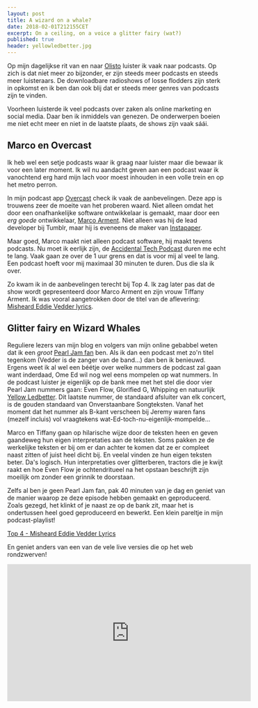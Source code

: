 ```yaml
---
layout: post
title: A wizard on a whale?
date: 2018-02-01T212155CET
excerpt: On a ceiling, on a voice a glitter fairy (wat?)
published: true
header: yellowledbetter.jpg
---
```

Op mijn dagelijkse rit van en naar [Olisto](https://olisto.com) luister ik vaak naar podcasts. Op zich is dat niet meer zo bijzonder, er zijn steeds meer podcasts en steeds meer luisteraars. De downloadbare radioshows of losse flodders zijn sterk in opkomst en ik ben dan ook blij dat er steeds meer genres van podcasts zijn te vinden. 

Voorheen luisterde ik veel podcasts over zaken als online marketing en social media. Daar ben ik inmiddels van genezen. De onderwerpen boeien me niet echt meer en niet in de laatste plaats, de shows zijn vaak sáái.

## Marco en Overcast 
Ik heb wel een setje podcasts waar ik graag naar luister maar die bewaar ik voor een later moment. Ik wil nu aandacht geven aan een podcast waar ik vanochtend erg hard mijn lach voor moest inhouden in een volle trein en op het metro perron. 

In mijn podcast app [Overcast][1] check ik vaak de aanbevelingen. Deze app is trouwens zeer de moeite van het proberen waard. Niet alleen omdat het door een onafhankelijke software ontwikkelaar is gemaakt, maar door een _erg goede_ ontwikkelaar, [Marco Arment][2]. Niet alleen was hij de lead developer bij Tumblr, maar hij is eveneens de maker van [Instapaper][3]. 

Maar goed, Marco maakt niet alleen podcast software, hij maakt tevens podcasts. Nu moet ik eerlijk zijn, de [Accidental Tech Podcast][4] duren me echt te lang. Vaak gaan ze over de 1 uur grens en dat is voor mij al veel te lang. Een podcast hoeft voor mij maximaal 30 minuten te duren. Dus die sla ik over.

Zo kwam ik in de aanbevelingen terecht bij Top 4. Ik zag later pas dat de show wordt gepresenteerd door Marco Arment en zijn vrouw Tiffany Arment. Ik was vooral aangetrokken door de titel van de aflevering: [Misheard Eddie Vedder lyrics][5].

## Glitter fairy en Wizard Whales
Reguliere lezers van mijn blog en volgers van mijn online gebabbel weten dat ik een _groot_ [Pearl Jam fan][6] ben. Als ik dan een podcast met zo'n titel tegenkom (Vedder is de zanger van de band...) dan ben ik benieuwd. Ergens weet ik al wel een béétje over welke nummers de podcast zal gaan want inderdaad, Ome Ed wil nog wel eens mompelen op wat nummers. In de podcast luister je eigenlijk op de bank mee met het stel die door vier Pearl Jam nummers gaan: Even Flow, Glorified G, Whipping en natuurlijk [Yellow Ledbetter][7]. Dit laatste nummer, de standaard afsluiter van elk concert, is de gouden standaard van Onverstaanbare Songteksten. Vanaf het moment dat het nummer als B-kant verscheen bij Jeremy waren fans (mezelf incluis) vol vraagtekens wat-Ed-toch-nu-eigenlijk-mompelde...

Marco en Tiffany gaan op hilarische wijze door de teksten heen en geven gaandeweg hun eigen interpretaties aan de teksten. Soms pakken ze de werkelijke teksten er bij om er dan achter te komen dat ze er compleet naast zitten of juist heel dicht bij. En veelal vinden ze hun eigen teksten beter. Da's logisch. Hun interpretaties over glitterberen, tractors die je kwijt raakt en hoe Even Flow je ochtendritueel na het opstaan beschrijft zijn moeilijk om zonder een grinnik te doorstaan.

Zelfs al ben je geen Pearl Jam fan, pak 40 minuten van je dag en geniet van de manier waarop ze deze episode hebben gemaakt en geproduceerd. Zoals gezegd, het klinkt of je naast ze op de bank zit, maar het is ondertussen heel goed geproduceerd en bewerkt. Een klein pareltje in mijn podcast-playlist!

[Top 4 - Misheard Eddie Vedder Lyrics][8]

En geniet anders van een van de vele live versies die op het web rondzwerven!

<iframe width="560" height="315" src="https://www.youtube.com/embed/rDFSv529LzQ" frameborder="0" allow="autoplay; encrypted-media" allowfullscreen></iframe>

[1]:	https://overcast.fm/
[2]:	https://marco.org/about
[3]:	http://www.instapaper.com/
[4]:	http://atp.fm/
[5]:	https://www.relay.fm/topfour/36
[6]:	http://eerstehulpbijplaatopnamen.blogspot.nl/2012/07/pearljam-doet-het-zo-100-voor-de-fans.html
[7]:	https://genius.com/1379466
[8]:	https://www.relay.fm/topfour/36